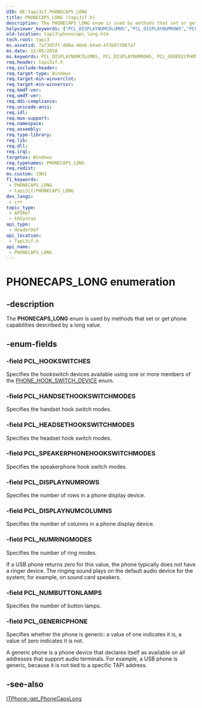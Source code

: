 ```yaml
---
UID: NE:tapi3if.PHONECAPS_LONG
title: PHONECAPS_LONG (tapi3if.h)
description: The PHONECAPS_LONG enum is used by methods that set or get phone capabilities described by a long value.
helpviewer_keywords: ["PCL_DISPLAYNUMCOLUMNS","PCL_DISPLAYNUMROWS","PCL_GENERICPHONE","PCL_HANDSETHOOKSWITCHMODES","PCL_HEADSETHOOKSWITCHMODES","PCL_HOOKSWITCHES","PCL_NUMBUTTONLAMPS","PCL_NUMRINGMODES","PCL_SPEAKERPHONEHOOKSWITCHMODES","PHONECAPS_LONG","PHONECAPS_LONG enumeration [TAPI 2.2]","_tapi3_phonecaps_long","tapi3.phonecaps_long","tapi3if/PCL_DISPLAYNUMCOLUMNS","tapi3if/PCL_DISPLAYNUMROWS","tapi3if/PCL_GENERICPHONE","tapi3if/PCL_HANDSETHOOKSWITCHMODES","tapi3if/PCL_HEADSETHOOKSWITCHMODES","tapi3if/PCL_HOOKSWITCHES","tapi3if/PCL_NUMBUTTONLAMPS","tapi3if/PCL_NUMRINGMODES","tapi3if/PCL_SPEAKERPHONEHOOKSWITCHMODES","tapi3if/PHONECAPS_LONG"]
old-location: tapi3\phonecaps_long.htm
tech.root: tapi3
ms.assetid: 7a73d5ff-d08a-46e6-b4ad-4f3b973967a7
ms.date: 12/05/2018
ms.keywords: PCL_DISPLAYNUMCOLUMNS, PCL_DISPLAYNUMROWS, PCL_GENERICPHONE, PCL_HANDSETHOOKSWITCHMODES, PCL_HEADSETHOOKSWITCHMODES, PCL_HOOKSWITCHES, PCL_NUMBUTTONLAMPS, PCL_NUMRINGMODES, PCL_SPEAKERPHONEHOOKSWITCHMODES, PHONECAPS_LONG, PHONECAPS_LONG enumeration [TAPI 2.2], _tapi3_phonecaps_long, tapi3.phonecaps_long, tapi3if/PCL_DISPLAYNUMCOLUMNS, tapi3if/PCL_DISPLAYNUMROWS, tapi3if/PCL_GENERICPHONE, tapi3if/PCL_HANDSETHOOKSWITCHMODES, tapi3if/PCL_HEADSETHOOKSWITCHMODES, tapi3if/PCL_HOOKSWITCHES, tapi3if/PCL_NUMBUTTONLAMPS, tapi3if/PCL_NUMRINGMODES, tapi3if/PCL_SPEAKERPHONEHOOKSWITCHMODES, tapi3if/PHONECAPS_LONG
req.header: tapi3if.h
req.include-header: 
req.target-type: Windows
req.target-min-winverclnt: 
req.target-min-winversvr: 
req.kmdf-ver: 
req.umdf-ver: 
req.ddi-compliance: 
req.unicode-ansi: 
req.idl: 
req.max-support: 
req.namespace: 
req.assembly: 
req.type-library: 
req.lib: 
req.dll: 
req.irql: 
targetos: Windows
req.typenames: PHONECAPS_LONG
req.redist: 
ms.custom: 19H1
f1_keywords:
 - PHONECAPS_LONG
 - tapi3if/PHONECAPS_LONG
dev_langs:
 - c++
topic_type:
 - APIRef
 - kbSyntax
api_type:
 - HeaderDef
api_location:
 - Tapi3if.h
api_name:
 - PHONECAPS_LONG
---
```


# PHONECAPS_LONG enumeration


## -description

The 
<b>PHONECAPS_LONG</b> enum is used by methods that set or get phone capabilities described by a long value.

## -enum-fields

### -field PCL_HOOKSWITCHES

Specifies the hookswitch devices available using one or more members of the 
<a href="/windows/desktop/api/tapi3if/ne-tapi3if-phone_hook_switch_device">PHONE_HOOK_SWITCH_DEVICE</a> enum.

### -field PCL_HANDSETHOOKSWITCHMODES

Specifies the handset hook switch modes.

### -field PCL_HEADSETHOOKSWITCHMODES

Specifies the headset hook switch modes.

### -field PCL_SPEAKERPHONEHOOKSWITCHMODES

Specifies the speakerphone hook switch modes.

### -field PCL_DISPLAYNUMROWS

Specifies the number of rows in a phone display device.

### -field PCL_DISPLAYNUMCOLUMNS

Specifies the number of columns in a phone display device.

### -field PCL_NUMRINGMODES

Specifies the number of ring modes. 




If a USB phone returns zero for this value, the phone typically does not have a ringer device. The ringing sound plays on the default audio device for the system; for example, on sound card speakers.

### -field PCL_NUMBUTTONLAMPS

Specifies the number of button lamps.

### -field PCL_GENERICPHONE

Specifies whether the phone is generic: a value of one indicates it is, a value of zero indicates it is not. 




A generic phone is a phone device that declares itself as available on all addresses that support audio terminals. For example, a USB phone is generic, because it is not tied to a specific TAPI address.

## -see-also

<a href="/windows/desktop/api/tapi3if/nf-tapi3if-itphone-get_phonecapslong">ITPhone::get_PhoneCapsLong</a>